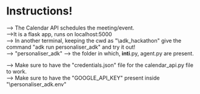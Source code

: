 # Instructions!

--> The Calendar API schedules the meeting/event.  
-->It is a flask app, runs on localhost:5000  
--> In another terminal, keeping the cwd as "\adk_hackathon" give the command "adk run personaliser_adk" and try it out!  
--> "personaliser_adk" --> the folder in which, __inti__.py, agent.py are present. 

--> Make sure to have the "credentials.json" file for the calendar_api.py file to work.  
--> Make sure to have the "GOOGLE_API_KEY" present inside "\personaliser_adk\.env"
